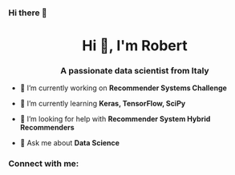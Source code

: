 ### Hi there 👋
<h1 align="center">Hi 👋, I'm Robert</h1>
<h3 align="center">A passionate data scientist from Italy</h3>

- 🔭 I’m currently working on **Recommender Systems Challenge**

- 🌱 I’m currently learning **Keras, TensorFlow, SciPy**

- 🤝 I’m looking for help with **Recommender System Hybrid Recommenders**

- 💬 Ask me about **Data Science**

<h3 align="left">Connect with me:</h3>
<p align="left">
</p>
